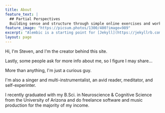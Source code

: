 ```yaml
---
title: About
feature_text: |
  ## Partial Perspectives
  Building sense and structure through simple online exercises and worksheets.
feature_image: "https://picsum.photos/1300/400?image=989"
excerpt: "Alembic is a starting point for [Jekyll](https://jekyllrb.com/) projects. Rather than starting from scratch, this boilerplate is designed to get the ball rolling immediately. Install it, configure it, tweak it, push it."
layout: page
---
```


Hi, I'm Steven, and I'm the creator behind this site.

Lastly, some people ask for more info about me, so I figure I may share... 

More than anything, I'm just a curious guy. 

I'm also a singer and multi-instrumentalist, an avid reader, meditator, and self-experinter.

I recently graduated with my B.Sci. in Neuroscience & Cognitive Science from the University of Arizona and do freelance software and music production for the majority of my income.
